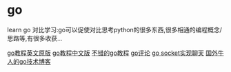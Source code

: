 # go
learn go
对比学习:go可以促使对比思考python的很多东西,很多相通的编程概念/思路等,有很多收获...

[go教程英文原版](https://golangbot.com/learn-golang-series/)
[go教程中文版](http://blog.csdn.net/u011304970/article/details/76168257)
[不错的go教程](https://zengweigang.gitbooks.io/core-go/content/eBook/03.8.html)
[go评论](https://s.geekbang.org/search/c=0/k=/t=Go)
[go socket实现聊天](https://victoriest.gitbooks.io/golang-tcp-server/content/chapter2.html)
[国外牛人的go技术博客](https://www.goinggo.net/2014/01/concurrency-goroutines-and-gomaxprocs.html)


